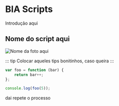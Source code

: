 # BIA Scripts

Introdução aqui

## Nome do script aqui

![Nome da foto aqui](https://api.bia.gg/en/accounts.png)

::: tip
Colocar aqueles tips bonitinhos, caso queira
:::

```js
var foo = function (bar) {
    return bar++;
};

console.log(foo(5));
```

dai repete o processo
